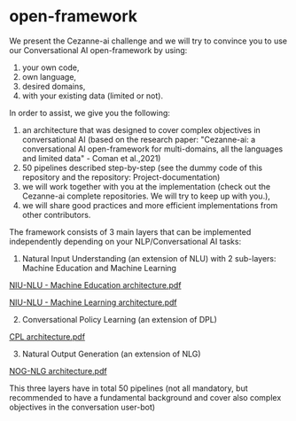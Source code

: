 
# open-framework
We present the Cezanne-ai challenge and we will try to convince you to use our Conversational AI open-framework by using:
1. your own code, 
2. own language, 
3. desired domains,
4. with your existing data (limited or not). 

In order to assist, we give you the following:
1. an architecture that was designed to cover complex objectives in conversational AI (based on the research paper: "Cezanne-ai: a conversational AI open-framework for multi-domains, all the languages and limited data" - Coman et al.,2021) 
2. 50 pipelines described step-by-step (see the dummy code of this repository and the repository: Project-documentation)
3. we will work together with you at the implementation (check out the Cezanne-ai complete repositories. We will try to keep up with you.), 
4. we will share good practices and more efficient implementations from other contributors. 

The framework consists of 3 main layers that can be implemented independently depending on your NLP/Conversational AI tasks:
1. Natural Input Understanding (an extension of NLU) with 2 sub-layers: Machine Education and Machine Learning

[NIU-NLU - Machine Education architecture.pdf](https://github.com/Cezanne-ai/Open-framework/files/6946282/NIU-NLU.-.Machine.Education.architecture.pdf)

[NIU-NLU - Machine Learning architecture.pdf](https://github.com/Cezanne-ai/Open-framework/files/6946315/NIU-NLU.-.Machine.Learning.architecture.pdf)

2. Conversational Policy Learning (an extension of DPL)

[CPL architecture.pdf](https://github.com/Cezanne-ai/Open-framework/files/6946314/CPL.architecture.pdf)

3. Natural Output Generation (an extension of NLG)

[NOG-NLG architecture.pdf](https://github.com/Cezanne-ai/Open-framework/files/6946316/NOG-NLG.architecture.pdf)

This three layers have in total 50 pipelines (not all mandatory, but recommended to have a fundamental background and cover also complex objectives in the conversation user-bot)







